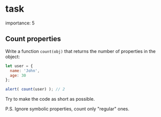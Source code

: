 # task

importance: 5

## Count properties

Write a function `count(obj)` that returns the number of properties in the object:

```javascript
let user = {
  name: 'John',
  age: 30
};

alert( count(user) ); // 2
```

Try to make the code as short as possible.

P.S. Ignore symbolic properties, count only "regular" ones.

